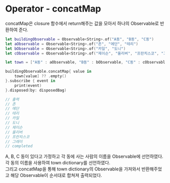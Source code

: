 # Operator - concatMap
concatMap은 closure 함수에서 return해주는 값을 모아서 하나의 Observable로 반환하여 준다.  

```Swift
let buildingObservable = Observable<String>.of("A동", "B동", "C동")
let aObservable = Observable<String>.of("존", "에단", "테리")
let bObservable = Observable<String>.of("카일", "도니")
let cObservable = Observable<String>.of("제이슨", "올리버", "프란치스코", "그레이")

let town = ["A동" : aObservable, "B동" : bObservable, "C동" : cObservable]

buildingObservable.concatMap{ value in
    town[value] ?? .empty()
}.subscribe { event in
    print(event)
}.disposed(by: disposedBag)

// 출력
// 존
// 에단
// 테리
// 카일
// 도니
// 제이슨
// 올리버
// 프란치스코
// 그레이
// completed
```
A, B, C 동이 있다고 가정하고 각 동에 사는 사람의 이름을 Observable에 선언하였다.  
각 동의 이름을 사용하여 town dictionary를 선언하였다.  
그리고 concatMap을 통해 town dictionary의 Observable을 가져와서 반환해주었고 해당 Observable이 순서대로 합쳐져 출력되었다.  
